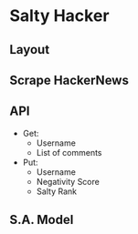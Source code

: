 # Salty Hacker

## Layout
## Scrape HackerNews

## API
- Get:
    - Username
    - List of comments
- Put:
    - Username
    - Negativity Score
    - Salty Rank

## S.A. Model
